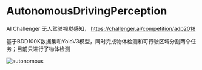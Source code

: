 # AutonomousDrivingPerception
AI Challenger 无人驾驶视觉感知，
https://challenger.ai/competition/adp2018

基于BDD100K数据集和YoloV3模型，同时完成物体检测和可行驶区域分割两个任务；目前只进行了物体检测

![autonomous](https://static-ac.oss-cn-zhangjiakou.aliyuncs.com/video/autodriver-eg1.png)
